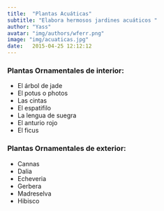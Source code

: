 ```yaml
---
title:  "Plantas Acuáticas"
subtitle: "Elabora hermosos jardines acuáticos "
author: "Yass"
avatar: "img/authors/wferr.png"
image: "img/acuaticas.jpg"
date:   2015-04-25 12:12:12
---
```


### Plantas Ornamentales de interior:
- El árbol de jade 
- El potus o photos 
- Las cintas 
- El espatifilo 
- La lengua de suegra
- El anturio rojo 
- El ficus

### Plantas Ornamentales de exterior:
- Cannas
- Dalia
- Echeveria
- Gerbera
- Madreselva
- Hibisco

